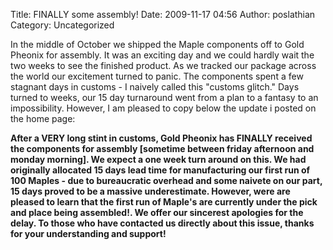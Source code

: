 Title: FINALLY some assembly!
Date: 2009-11-17 04:56
Author: poslathian
Category: Uncategorized

In the middle of October we shipped the Maple components off to Gold
Pheonix for assembly. It was an exciting day and we could hardly wait
the two weeks to see the finished product. As we tracked our package
across the world our excitement turned to panic. The components spent a
few stagnant days in customs - I naively called this "customs glitch."
Days turned to weeks, our 15 day turnaround went from a plan to a
fantasy to an impossibility. However, I am pleased to copy below the
update i posted on the home page:

<strong>

After a VERY long stint in customs, Gold Pheonix has FINALLY received
the components for assembly [sometime between friday afternoon and
monday morning]. We expect a one week turn around on this. We had
originally allocated 15 days lead time for manufacturing our first run
of 100 Maples - due to bureaucratic overhead and some naivete on our
part, 15 days proved to be a massive underestimate. However, were are
pleased to learn that the first run of Maple's are currently under the
pick and place being assembled!. We offer our sincerest apologies for
the delay. To those who have contacted us directly about this issue,
thanks for your understanding and support! </strong>
